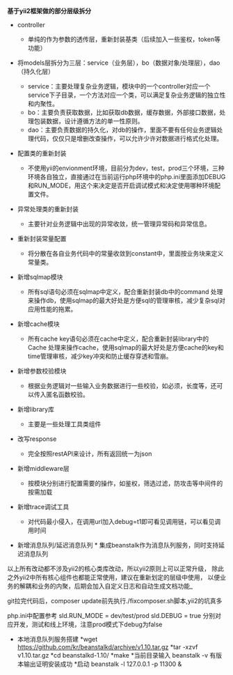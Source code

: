 **基于yii2框架做的部分层级拆分**
   * controller
       * 单纯的作为参数的透传层，重新封装基类（后续加入一些鉴权，token等功能）
   
   * 将models层拆分为三层：service（业务层），bo（数据对象/处理层），dao（持久化层）
       * service：主要处理复杂业务逻辑，模块中的一个controller对应一个service下子目录，一个方法对应一个类，可以满足复杂业务逻辑的独立性和内聚性。
       * bo：主要负责获取数据，比如获取db数据，缓存数据，外部接口数据，处理包装数据，设计遵循方法的单一性原则。
       * dao：主要负责数据的持久化，对db的操作，里面不要有任何业务逻辑处理代码，仅仅只是增删改查操作，可以允许少许对数据进行格式化处理。
       
   * 配置类的重新封装
       * 不使用yii的envionment环境，目前分为dev，test，prod三个环境，三种环境各自独立，直接通过在当前运行php环境中的php.ini里面添加DEBUG和RUN_MODE，用这个来决定是否开启调试模式和决定使用哪种环境配置文件。
   
   * 异常处理类的重新封装
       * 主要针对业务逻辑中出现的异常收敛，统一管理异常码和异常信息。
   
   * 重新封装常量配置
       * 将分散在各自业务代码中的常量收敛到constant中，里面按业务块来定义常量类。
   
   * 新增sqlmap模块
       * 所有sql语句必须在sqlmap中定义，配合重新封装db中的command 处理来操作db，使用sqlmap的最大好处是方便sql的管理审核，减少复杂sql对应用性能的拖累。
       
   * 新增cache模块
       * 所有cache key语句必须在cache中定义，配合重新封装library中的Cache 处理来操作cache，使用sqlmap的最大好处是方便cache的key和time管理审核，减少key冲突和防止缓存穿透和雪崩。
        
   * 新增参数校验模块
       * 根据业务逻辑对一些输入业务数据进行一些校验，如必须，长度等，还可以传入匿名函数校验。
            
   * 新增library库
       * 主要是一些处理工具类组件
   
   * 改写response
       * 完全按照restAPI来设计，所有返回统一为json
       
   * 新增middleware层
       * 按模块分别进行配置需要的操作，如鉴权，筛选过滤，防攻击等中间件的按需加载    
       
   * 新增trace调试工具
       * 对代码最小侵入，在调用url加入debug=t1即可看见调用链，可以看见调用时间    
   
   * 新增消息队列/延迟消息队列
          * 集成beanstalk作为消息队列服务，同时支持延迟消息队列    
                  
   以上所有改动都不涉及yii2的核心类库改动，所以yii2原则上可以正常升级，
   除此之外yii2中所有核心组件也都能正常使用，建议在重新划定的层级中使用，
   以便业务的解耦和业务的内聚，后期会加入自定义日志和自动生成文档功能_
   
   git拉完代码后，composer update前先执行./fixcomposer.sh脚本,yii2的坑真多
 
   php.ini中配置参考
   sld.RUN_MODE = dev/test/prod
   sld.DEBUG = true
   分别对应开发，测试和线上环境，注意prod模式下debug为false
   
   * 本地消息队列服务搭建
       *wget https://github.com/kr/beanstalkd/archive/v1.10.tar.gz
       *tar -xzvf v1.10.tar.gz
       *cd beanstalkd-1.10/
       *make 
       *当前目录输入 beanstalk -v 有版本输出证明安装成功
       *启动 beanstalk -l 127.0.0.1 -p 11300 &